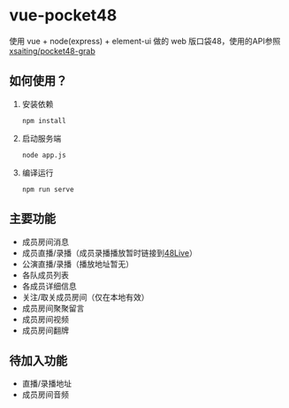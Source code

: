 # vue-pocket48

使用 vue + node(express) + element-ui 做的 web 版口袋48，使用的API参照 [xsaiting/pocket48-grab](https://github.com/xsaiting/pocket48-grab/wiki)

## 如何使用？

1. 安装依赖

    ```shell
    npm install
    ```

2. 启动服务端

    ```shell
    node app.js
    ```

3. 编译运行

    ```shell
    npm run serve
    ```

## 主要功能

* 成员房间消息
* 成员直播/录播（成员录播播放暂时链接到[48Live](http://48live.jarvay.cn)）
* 公演直播/录播（播放地址暂无）
* 各队成员列表
* 各成员详细信息
* 关注/取关成员房间（仅在本地有效）
* 成员房间聚聚留言
* 成员房间视频
* 成员房间翻牌

## 待加入功能

* 直播/录播地址
* 成员房间音频